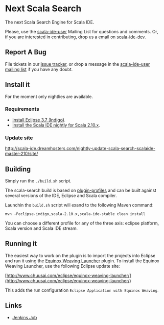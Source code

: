 Next Scala Search
=================

The next Scala Search Engine for Scala IDE.

Please, use the [scala-ide-user](http://groups.google.com/group/scala-ide-user/) Mailing List for questions and
comments. Or, if you are interested in contributing, drop us a email on [scala-ide-dev](http://groups.google.com/group/scala-ide-dev/).

Report A Bug
------------

File tickets in our [issue tracker](http://scala-ide-portfolio.assembla.com/spaces/scala-ide/support/tickets), or drop a message in the [scala-ide-user mailing list](https://groups.google.com/group/scala-ide-user) if you have any doubt.

Install it
----------

For the moment only nightlies are available.

### Requirements ###

* [Install Eclipse 3.7 (Indigo)](http://www.eclipse.org/downloads/packages/release/indigo/sr2).
* [Install the Scala IDE nightly for Scala 2.10.x](http://scala-ide.org/download/nightly.html#for_scala_210x).

### Update site ###

http://scala-ide.dreamhosters.com/nightly-update-scala-search-scalaide-master-210/site/

Building
--------

Simply run the ``./build.sh`` script.

The scala-search build is based on
[plugin-profiles](https://github.com/scala-ide/plugin-profiles) and
can be built against several versions of the IDE, Eclipse and Scala
compiler.

Launchin the ``build.sh`` script will exand to the following Maven command:

```
mvn -Peclipse-indigo,scala-2.10.x,scala-ide-stable clean install
```

You can choose a different profile for any of the three axis: eclipse
platform, Scala version and Scala IDE stream.

Running it
----------

The easiest way to work on the plugin is to import the projects into Eclipse and run it using
the [Equinox Weaving Launcher](https://github.com/milessabin/equinox-weaving-launcher) plugin.
To install the Equinox Weaving Launcher, use the following Eclipse update site:

[http://www.chuusai.com/eclipse/equinox-weaving-launcher/](http://www.chuusai.com/eclipse/equinox-weaving-launcher/)

This adds the run configuration `Eclipse Application with Equinox Weaving`.

Links
-----

- [Jenkins Job](https://jenkins.scala-ide.org:8496/jenkins/view/Plugins%20%28Scala%20IDE%29/job/scala-search-nightly-master-2.10/?)
